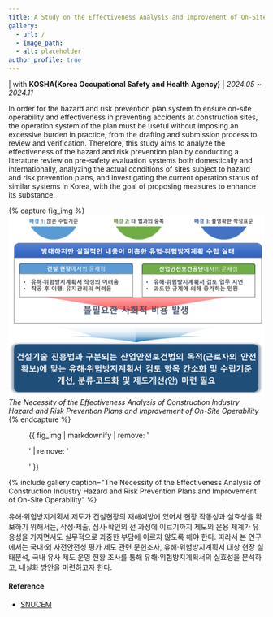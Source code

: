 ```yaml
---
title: A Study on the Effectiveness Analysis and Improvement of On-Site Operability of Hazard and Risk Prevention Plans in the Construction Industry
gallery:
  - url: /
  - image_path: 
  - alt: placeholder 
author_profile: true
---
```

| with **KOSHA(Korea Occupational Safety and Health Agency)** | _2024.05 ~ 2024.11_


In order for the hazard and risk prevention plan system to ensure on-site operability and effectiveness in preventing accidents at construction sites, the operation system of the plan must be useful without imposing an excessive burden in practice, from the drafting and submission process to review and verification.
Therefore, this study aims to analyze the effectiveness of the hazard and risk prevention plan by conducting a literature review on pre-safety evaluation systems both domestically and internationally, analyzing the actual conditions of sites subject to hazard and risk prevention plans, and investigating the current operation status of similar systems in Korea, with the goal of proposing measures to enhance its substance.


{% capture fig_img %}
![0](/assets/images/2024-05-08-A-Study-on-the-Effectiveness-Analysis-and-Improvement-of-On-Site-Operability-of-Hazard-and-Risk-Prevention-Plans-in-the-Construction-Industry.md/0.png)_The Necessity of the Effectiveness Analysis of Construction Industry Hazard and Risk Prevention Plans and Improvement of On-Site Operability_
{% endcapture %}

<figure>
  {{ fig_img | markdownify | remove: '<p>' | remove: '</p>' }}
</figure>


{% include gallery caption="The Necessity of the Effectiveness Analysis of Construction Industry Hazard and Risk Prevention Plans and Improvement of On-Site Operability" %}


유해·위험방지계획서 제도가 건설현장의 재해예방에 있어서 현장 작동성과 실효성을 확보하기 위해서는, 작성·제출, 심사·확인의 전 과정에 이르기까지 제도의 운용 체계가 유용성을 가지면서도 실무적으로 과중한 부담에 이르지 않도록 해야 한다.
따라서 본 연구에서는 국내·외 사전안전성 평가 제도 관련 문헌조사, 유해·위험방지계획서 대상 현장 실태분석, 국내 유사 제도 운영 현황 조사를 통해 유해·위험방지계획서의 실효성을 분석하고, 내실화 방안을 마련하고자 한다.



#### Reference

- [SNUCEM](https://cem.snu.ac.kr/research/83)
